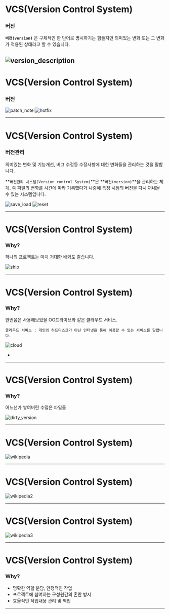 # VCS(Version Control System)

### 버전

**`버전(version)`** 은 구체적인 한 단어로 명시하기는 힘들지만 의미있는 변화 또는 그 변화가 적용된 상태라고 할 수 있습니다.

![version_description](https://user-images.githubusercontent.com/68052095/95172086-c9dabb00-07f1-11eb-9370-b137555ab7ca.PNG)
---
# VCS(Version Control System)

### 버전

![patch_note](https://user-images.githubusercontent.com/68052095/95172172-e676f300-07f1-11eb-8d0b-ee8e526ce858.png)
![hotfix](https://user-images.githubusercontent.com/68052095/95172276-09a1a280-07f2-11eb-8dc0-c35c2dfd2504.jpg)

---
# VCS(Version Control System)

### 버전관리

의미있는 변화 및 기능개선, 버그 수정등 수정사항에 대한 변화들을 관리하는 것을 말합니다.

**`버전관리 시스템(Version control System)`**은 **`버전(version)`**을 관리하는 체계, 즉 파일의 변화를 시간에 따라 기록했다가 나중에 특정 시점의 버전을 다시 꺼내올 수 있는 시스템입니다.


![save_load](https://user-images.githubusercontent.com/68052095/95172372-2f2eac00-07f2-11eb-9a4f-74a10f2e9d4a.png)
![reset](https://user-images.githubusercontent.com/68052095/95172395-3bb30480-07f2-11eb-8893-63e61ea2c8e4.png)

---
# VCS(Version Control System)

### Why?

하나의 프로젝트는 마치 거대한 배와도 같습니다.

![ship](https://user-images.githubusercontent.com/68052095/95172410-42417c00-07f2-11eb-8ac2-4fa122b105a8.jpg)

---
# VCS(Version Control System)

### Why?

한번쯤은 사용해보았을 OO드라이브와 같은 클라우드 서비스.

`클라우드 서비스 : 개인의 하드디스크가 아닌 인터넷을 통해 이용할 수 있는 서비스를 말합니다.`

![cloud](https://user-images.githubusercontent.com/68052095/95172413-440b3f80-07f2-11eb-94a3-2e45ba65db86.jpeg)

- 

---
# VCS(Version Control System)

### Why?

어느샌가 쌓여버린 수많은 파일들

![dirty_version](https://user-images.githubusercontent.com/68052095/95172416-440b3f80-07f2-11eb-9499-508e6932e10a.jpg)

---
# VCS(Version Control System)

![wikipedia](https://user-images.githubusercontent.com/68052095/95172591-803ea000-07f2-11eb-9dd6-b4527a0b106c.PNG)

---
# VCS(Version Control System)

![wikipedia2](https://user-images.githubusercontent.com/68052095/95172900-ec210880-07f2-11eb-82a9-533c7ea770cb.PNG)

---
# VCS(Version Control System)

![wikipedia3](https://user-images.githubusercontent.com/68052095/95172902-edeacc00-07f2-11eb-8e50-22324bf85c73.PNG)

---
# VCS(Version Control System)

### Why?

- 명확한 역할 분담, 안정적인 작업
- 프로젝트에 참여하는 구성원간의 혼란 방지
- 효율적인 작업내용 관리 및 백업

---